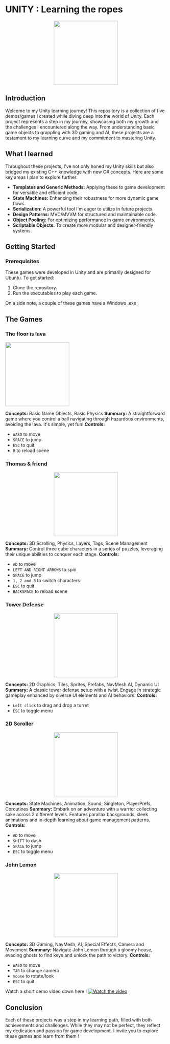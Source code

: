# UNITY : Learning the ropes

<div id="header" align="center">
  <img src="https://upload.wikimedia.org/wikipedia/commons/c/c4/Unity_2021.svg" height="200"/>
</div>

## Introduction

Welcome to my Unity learning journey! This repository is a collection of five demos/games I created while diving deep into the world of Unity. Each project represents a step in my journey, showcasing both my growth and the challenges I encountered along the way. From understanding basic game objects to grappling with 3D gaming and AI, these projects are a testament to my learning curve and my commitment to mastering Unity.

## What I learned

Throughout these projects, I've not only honed my Unity skills but also bridged my existing C++ knowledge with new C# concepts. Here are some key areas I plan to explore further:

- **Templates and Generic Methods:** Applying these to game development for versatile and efficient code.
- **State Machines:** Enhancing their robustness for more dynamic game flows.
- **Serialization:** A powerful tool I'm eager to utilize in future projects.
- **Design Patterns:** MVC/MVVM for structured and maintainable code.
- **Object Pooling:** For optimizing performance in game environments.
- **Scriptable Objects:** To create more modular and designer-friendly systems.

## Getting Started

### Prerequisites

These games were developed in Unity and are primarily designed for Ubuntu. To get started:

1. Clone the repository.
1. Run the executables to play each game.

On a side note, a couple of these games have a Windows .exe

## The Games

### The floor is lava
<div id="header" align="left">
  <img src="https://i.ibb.co/pfYjc89/Screenshot-from-2023-11-13-13-55-25.png" height="200"/>
</div>

**Concepts:** Basic Game Objects, Basic Physics
**Summary:** A straightforward game where you control a ball navigating through hazardous environments, avoiding the lava. It's simple, yet fun!
**Controls:**
- `WASD` to move
- `SPACE` to jump
- `ESC` to quit
- `R` to reload scene

### Thomas & friend
<div id="header" align="center">
  <img src="https://i.ibb.co/xYSg1ZM/Screenshot-from-2023-11-13-13-56-32.png" height="200"/>
</div>

**Concepts:** 3D Scrolling, Physics, Layers, Tags, Scene Management
**Summary:** Control three cube characters in a series of puzzles, leveraging their unique abilities to conquer each stage.
**Controls:**
- `AD` to move
- `LEFT AND RIGHT ARROWS` to spin
- `SPACE` to jump
- `1, 2 and 3` to switch characters
- `ESC` to quit
- `BACKSPACE` to reload scene

### Tower Defense
<div id="header" align="center">
  <img src="https://i.ibb.co/f0kzd9k/Screenshot-from-2023-11-13-13-57-59.png" height="200"/>
</div>

**Concepts:** 2D Graphics, Tiles, Sprites, Prefabs, NavMesh AI, Dynamic UI
**Summary:** A classic tower defense setup with a twist. Engage in strategic gameplay enhanced by diverse UI elements and AI behaviors.
**Controls:**
- `Left click` to drag and drop a turret
- `ESC` to toggle menu

### 2D Scroller
<div id="header" align="center">
  <img src="https://i.ibb.co/L8bDm1d/Screenshot-from-2023-11-13-13-59-43.png" height="200"/>
</div>

**Concepts:** State Machines, Animation, Sound, Singleton, PlayerPrefs, Coroutines
**Summary:** Embark on an adventure with a warrior collecting sake across 2 different levels. Features parallax backgrounds, sleek animations and in-depth learning about game management patterns.
**Controls:**
- `AD` to move
- `SHIFT` to dash
- `SPACE` to jump
- `ESC` to toggle menu

### John Lemon
<div id="header" align="center">
  <img src="https://i.ibb.co/wWbbF3F/Screenshot-from-2023-11-13-14-00-43.png" height="200"/>
</div>

**Concepts:** 3D Gaming, NavMesh, AI, Special Effects, Camera and Movement
**Summary:** Navigate John Lemon through a gloomy house, evading ghosts to find keys and unlock the path to victory.
**Controls:**
- `WASD` to move
- `TAB` to change camera
- `mouse` to rotate/look
- `ESC` to quit

Watch a short demo video down here !
[![Watch the video](https://img.youtube.com/vi/y84CE6pwrIc/default.jpg)](https://www.youtube.com/watch?v=y84CE6pwrIc)


## Conclusion
Each of these projects was a step in my learning path, filled with both achievements and challenges. While they may not be perfect, they reflect my dedication and passion for game development. I invite you to explore these games and learn from them !
